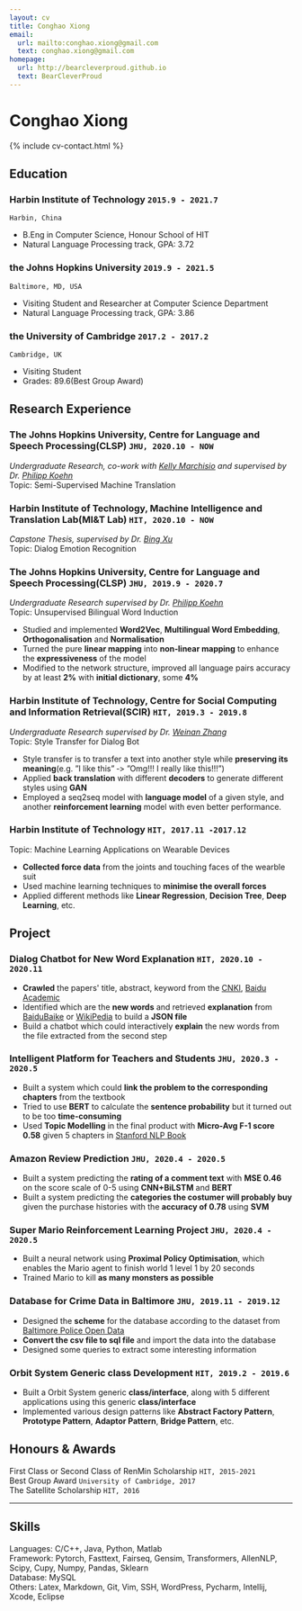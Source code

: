 ```yaml
---
layout: cv
title: Conghao Xiong
email:
  url: mailto:conghao.xiong@gmail.com
  text: conghao.xiong@gmail.com
homepage:
  url: http://bearcleverproud.github.io
  text: BearCleverProud
---
```


# Conghao **Xiong**

<!--
include contact information from the front matter
Supported arguments:
    - homepage: url, text
    - phone
    - email
-->

{% include cv-contact.html %}

## Education

### **Harbin Institute of Technology** `2015.9 - 2021.7`

```
Harbin, China
```

- B.Eng in Computer Science, Honour School of HIT
- Natural Language Processing track, GPA: 3.72

### **the Johns Hopkins University** `2019.9 - 2021.5`

```
Baltimore, MD, USA
```

- Visiting Student and Researcher at Computer Science Department
- Natural Language Processing track, GPA: 3.86

### **the University of Cambridge** `2017.2 - 2017.2`

```
Cambridge, UK
```

- Visiting Student
- Grades: 89.6(Best Group Award)

## Research Experience

### **The Johns Hopkins University, Centre for Language and Speech Processing(CLSP)** `JHU, 2020.10 - NOW`
_Undergraduate Research, co-work with [Kelly Marchisio](https://github.com/kellymarchisio) and supervised by Dr. [Philipp Koehn](http://www.cs.jhu.edu/~phi/)_<br>
Topic: Semi-Supervised Machine Translation <br>

### **Harbin Institute of Technology, Machine Intelligence and Translation Lab(MI&T Lab)** `HIT, 2020.10 - NOW`
_Capstone Thesis, supervised by Dr. [Bing Xu](http://mitlab.hit.edu.cn/2018/0608/c9183a210160/page.htm)_<br>
Topic: Dialog Emotion Recognition <br>

### **The Johns Hopkins University, Centre for Language and Speech Processing(CLSP)** `JHU, 2019.9 - 2020.7`
_Undergraduate Research supervised by Dr. [Philipp Koehn](http://www.cs.jhu.edu/~phi/)_<br>
Topic: Unsupervised Bilingual Word Induction<br>
- Studied and implemented **Word2Vec**, **Multilingual Word Embedding**, **Orthogonalisation** and **Normalisation** <br>
- Turned the pure **linear mapping** into **non‐linear mapping** to enhance the **expressiveness** of the model <br>
- Modified to the network structure, improved all language pairs accuracy by at least **2%** with **initial dictionary**, some **4%**<br>

### **Harbin Institute of Technology, Centre for Social Computing and Information Retrieval(SCIR)** `HIT, 2019.3 - 2019.8`
_Undergraduate Research supervised by Dr. [Weinan Zhang](http://ir.hit.edu.cn/~wnzhang/)_<br>
Topic: Style Transfer for Dialog Bot<br>
- Style transfer is to transfer a text into another style while **preserving its meaning**(e.g. ”I like this” ‐> ”Omg!!! I really like this!!!”) <br>
- Applied **back translation** with different **decoders** to generate different styles using **GAN** <br>
- Employed a seq2seq model with **language model** of a given style, and another **reinforcement learning** model with even better performance. <br>

### **Harbin Institute of Technology** `HIT, 2017.11 -2017.12` <br>
Topic: Machine Learning Applications on Wearable Devices <br>
- **Collected force data** from the joints and touching faces of the wearble suit <br>
- Used machine learning techniques to **minimise the overall forces** <br>
- Applied different methods like **Linear Regression**, **Decision Tree**, **Deep Learning**, etc. <br>

## Project

### Dialog Chatbot for New Word Explanation `HIT, 2020.10 - 2020.11` <br>
- **Crawled** the papers' title, abstract, keyword from the [CNKI](https://www.cnki.net), [Baidu Academic](https://xueshu.baidu.com) <br>
- Identified which are the **new words** and retrieved **explanation** from [BaiduBaike](https://baike.baidu.com) or [WikiPedia](https://www.wikipedia.org) to build a **JSON file**<br>
- Build a chatbot which could interactively **explain** the new words from the file extracted from the second step<br>

### Intelligent Platform for Teachers and Students `JHU, 2020.3 - 2020.5` <br>
- Built a system which could **link the problem to the corresponding chapters** from the textbook <br>
- Tried to use **BERT** to calculate the **sentence probability** but it turned out to be too **time-consuming**<br>
- Used **Topic Modelling** in the final product with **Micro-Avg F-1 score 0.58** given 5 chapters in [Stanford NLP Book](https://web.stanford.edu/~jurafsky/slp3/) <br>

### Amazon Review Prediction `JHU, 2020.4 - 2020.5` <br>
- Built a system predicting the **rating of a comment text** with **MSE 0.46** on the score scale of 0-5 using **CNN+BiLSTM** and **BERT**<br>
- Built a system predicting the **categories the costumer will probably buy** given the purchase histories with the **accuracy of 0.78** using **SVM** <br>

### Super Mario Reinforcement Learning Project `JHU, 2020.4 - 2020.5` <br>
- Built a neural network using **Proximal Policy Optimisation**, which enables the Mario agent to finish world 1 level 1 by 20 seconds<br>
- Trained Mario to kill **as many monsters as possible**

### Database for Crime Data in Baltimore `JHU, 2019.11 - 2019.12` <br>
- Designed the **scheme** for the database according to the dataset from [Baltimore Police Open Data](https://data.baltimorecity.gov/Public-Safety/BPD-Part-1-Victim-Based-Crime-Data/wsfq-mvij)
- **Convert the csv file to sql file** and import the data into the database
- Designed some queries to extract some interesting information

### Orbit System Generic class Development `HIT, 2019.2 - 2019.6` <br>
- Built a Orbit System generic **class/interface**, along with 5 different applications using this generic **class/interface**
- Implemented various design patterns like **Abstract Factory Pattern**, **Prototype Pattern**, **Adaptor Pattern**, **Bridge Pattern**, etc.

## Honours & Awards

First Class or Second Class of RenMin Scholarship `HIT, 2015-2021` <br>
Best Group Award `University of Cambridge, 2017` <br>
The Satellite Scholarship `HIT, 2016` <br>

---

## Skills

Languages: C/C++, Java, Python, Matlab <br>
Framework: Pytorch, Fasttext, Fairseq, Gensim, Transformers, AllenNLP, Scipy, Cupy, Numpy, Pandas, Sklearn <br>
Database: MySQL <br>
Others: Latex, Markdown, Git, Vim, SSH, WordPress, Pycharm, Intellij, Xcode, Eclipse <br>

<!-- ### Footer

Last updated: 19 Oct 2020 -->
